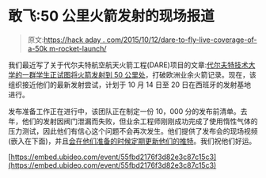 # 敢飞:50 公里火箭发射的现场报道

> 原文:[https://hack aday . com/2015/10/12/dare-to-fly-live-coverage-of-a-50k m-rocket-launch/](https://hackaday.com/2015/10/12/dare-to-fly-live-coverage-of-a-50km-rocket-launch/)

我们最近写了关于代尔夫特航空航天火箭工程(DARE)项目的文章:[代尔夫特技术大学的一群学生正试图将火箭发射到 50 公里处](http://hackaday.com/2015/08/14/dutch-student-teams-aims-to-launch-rocket-to-50km/)，打破欧洲业余火箭记录。现在，该组织接近他们的最新发射尝试，计划于 10 月 14 日至 20 日在西班牙的发射基地进行。

发布准备工作正在进行中，该团队正在制定一份 10，000 分的发布前清单。去年，他们的发射因阀门泄漏而失败，但业余工程师刚刚成功完成了使用惰性气体的压力测试，因此他们有信心这个问题不会再次发生。他们提供了发布会的现场视频(嵌入在下面)，并且[会在他们准备的时候定期更新他们的推特](https://twitter.com/DARE_TUDelft)。我们祝他们好运。

[https://embed.ubideo.com/event/55fbd2176f3d82e3c87c15c3](https://embed.ubideo.com/event/55fbd2176f3d82e3c87c15c3)